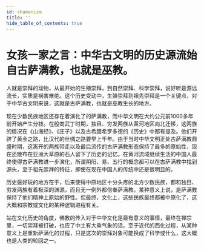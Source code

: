 ```yaml
---
id: shamanism
title: ''
hide_table_of_contents: true
---
```


# 女孩一家之言：中华古文明的历史源流始自古萨满教，也就是巫教。 

人就是崇拜的动物，从最开始的生殖崇拜，到自然崇拜、科学崇拜，说好听是源远流长，实质是祸害难绝。这个历史变动中，生殖崇拜到祖先崇拜是一个关键点，对于中华古文明来说，这就是古萨满教，也就是巫教生长的地方。 

现在少数民族地区还存在着演化了的萨满教，而中华文明在大约公元前1000多年前开始产生分枝。在殷商武丁时期，独目、穷发两族从黄河地区向北迁移，这两族的情况在《山海经》、《庄子》以及古希腊希罗多德的《历史》中都有提及。他们开辟了黄金之路，比汉代的丝绸之路要早上千年。由于当时中华文明正处古萨满教鼎盛时期，这离开的两族带走以及最后流传的古萨满教形态保持了最多的原始性，现在还散布在亚洲大草原的石人留下了历史的记忆。在黄河流域继续生活的中国人最终使得古萨满教进一步演化，所谓阴阳、易、五行的概念都可以在古萨满教中找到源头，至于祖先崇拜的特征，即使在现在中国人的传统中还是很明显的。 

历史最好玩的地方在于，后来使得中原地区十分头疼的北方少数民族，都和独目、穷发两族有着极深的渊源，而且无一例外都信奉萨满教。某种意义上说，是萨满教保持了他们精神上原始的野性。但最终，文化上，这些民族最终都被中原化了，这大概和宗教或文化的某种逻辑进程有关。 

站在文化历史的角度，佛教的传入对于中华文化是最有意义的事情，最终在禅宗里，一切崇拜被打破，也应了中土有大乘气象的话。至于近代的西化过程，从某种意义上是重新萨满化的过程，只是这次的崇拜对象可能换成了科学或什么，这大概也是人类的轮回之一。